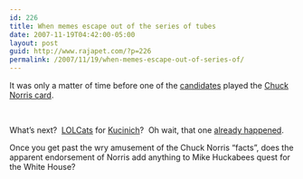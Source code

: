 ```yaml
---
id: 226
title: When memes escape out of the series of tubes
date: 2007-11-19T04:42:00-05:00
layout: post
guid: http://www.rajapet.com/?p=226
permalink: /2007/11/19/when-memes-escape-out-of-series-of/
---
```

It was only a matter of time before one of the [candidates](http://www.mikehuckabee.com/) played the [Chuck Norris card](http://en.wikipedia.org/wiki/Chuck_Norris_Facts).

 </p> 

What&#8217;s next?  [LOLCats](http://lolcat.com/) for [Kucinich](http://www.dennis4president.com/home/)?  Oh wait, that one [already happened](http://www.lolpresidents.com/president.pl?id=47).

Once you get past the wry amusement of the Chuck Norris &#8220;facts&#8221;, does the apparent endorsement of Norris add anything to Mike Huckabees quest for the White House? 